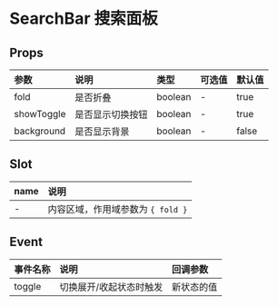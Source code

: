 # SearchBar 搜索面板

## Props

| 参数       | 说明             | 类型    | 可选值 | 默认值 |
| :--------- | :--------------- | :------ | :----- | :----- |
| fold       | 是否折叠         | boolean | -      | true   |
| showToggle | 是否显示切换按钮 | boolean | -      | true   |
| background | 是否显示背景     | boolean | -      | false  |

## Slot

| name | 说明                              |
| :--- | :-------------------------------- |
| -    | 内容区域，作用域参数为 `{ fold }` |

## Event

| 事件名称 | 说明                    | 回调参数   |
| :------- | :---------------------- | :--------- |
| toggle   | 切换展开/收起状态时触发 | 新状态的值 |